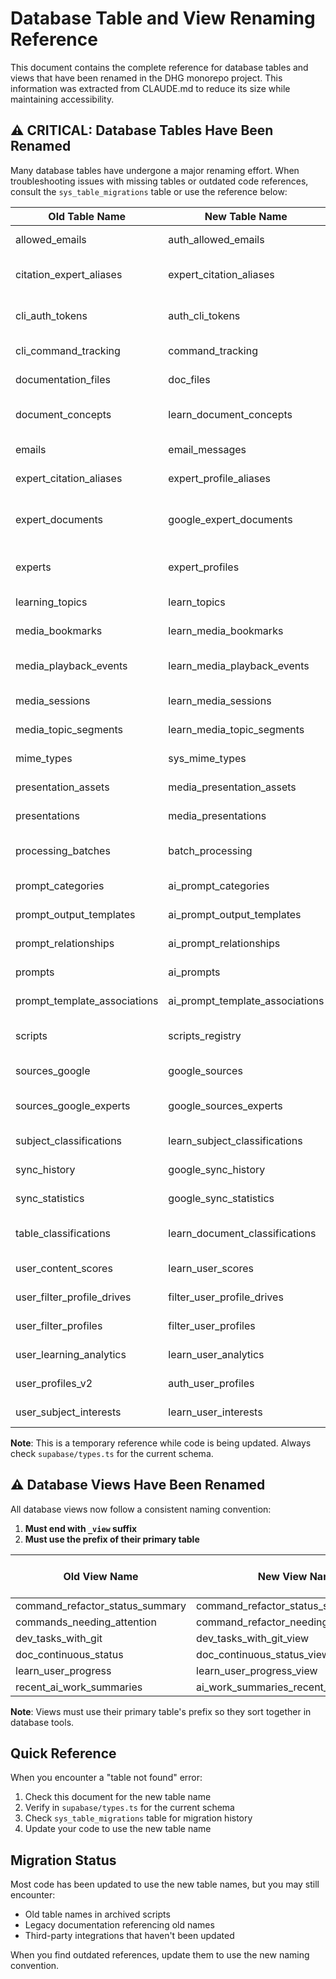 # Database Table and View Renaming Reference

This document contains the complete reference for database tables and views that have been renamed in the DHG monorepo project. This information was extracted from CLAUDE.md to reduce its size while maintaining accessibility.

## ⚠️ CRITICAL: Database Tables Have Been Renamed

Many database tables have undergone a major renaming effort. When troubleshooting issues with missing tables or outdated code references, consult the `sys_table_migrations` table or use the reference below:

| Old Table Name | New Table Name | Purpose |
|----------------|----------------|---------|
| allowed_emails | auth_allowed_emails | Authentication email allowlist |
| citation_expert_aliases | expert_citation_aliases | Expert citation aliases (intermediate) |
| cli_auth_tokens | auth_cli_tokens | CLI authentication tokens |
| cli_command_tracking | command_tracking | CLI command usage tracking |
| documentation_files | doc_files | Documentation file storage |
| document_concepts | learn_document_concepts | Document concept mapping |
| emails | email_messages | Email message storage |
| expert_citation_aliases | expert_profile_aliases | Expert profile aliases |
| expert_documents | google_expert_documents | Expert documents from Google Drive |
| experts | expert_profiles | Expert information storage |
| learning_topics | learn_topics | Learning topic definitions |
| media_bookmarks | learn_media_bookmarks | Media bookmarks |
| media_playback_events | learn_media_playback_events | Media playback tracking |
| media_sessions | learn_media_sessions | Media session tracking |
| media_topic_segments | learn_media_topic_segments | Media topic segments |
| mime_types | sys_mime_types | System MIME type registry |
| presentation_assets | media_presentation_assets | Presentation media assets |
| presentations | media_presentations | Media presentations |
| processing_batches | batch_processing | Batch processing operations |
| prompt_categories | ai_prompt_categories | Prompt categorization |
| prompt_output_templates | ai_prompt_output_templates | Prompt output templates |
| prompt_relationships | ai_prompt_relationships | Prompt relationships |
| prompts | ai_prompts | AI prompt storage |
| prompt_template_associations | ai_prompt_template_associations | Template associations |
| scripts | scripts_registry | Script management registry |
| sources_google | google_sources | Google Drive file metadata |
| sources_google_experts | google_sources_experts | Google sources expert mapping |
| subject_classifications | learn_subject_classifications | Subject classifications |
| sync_history | google_sync_history | Google Drive sync tracking |
| sync_statistics | google_sync_statistics | Sync operation statistics |
| table_classifications | learn_document_classifications | Document classification tracking |
| user_content_scores | learn_user_scores | User content scores |
| user_filter_profile_drives | filter_user_profile_drives | User drive filters |
| user_filter_profiles | filter_user_profiles | User filter profiles |
| user_learning_analytics | learn_user_analytics | Learning analytics data |
| user_profiles_v2 | auth_user_profiles | User profile information |
| user_subject_interests | learn_user_interests | User learning interests |

**Note**: This is a temporary reference while code is being updated. Always check `supabase/types.ts` for the current schema.

## ⚠️ Database Views Have Been Renamed

All database views now follow a consistent naming convention:
1. **Must end with `_view` suffix**
2. **Must use the prefix of their primary table**

| Old View Name | New View Name | Primary Table Prefix |
|---------------|---------------|---------------------|
| command_refactor_status_summary | command_refactor_status_summary_view | `command_` |
| commands_needing_attention | command_refactor_needing_attention_view | `command_` |
| dev_tasks_with_git | dev_tasks_with_git_view | `dev_` |
| doc_continuous_status | doc_continuous_status_view | `doc_` |
| learn_user_progress | learn_user_progress_view | `learn_` |
| recent_ai_work_summaries | ai_work_summaries_recent_view | `ai_` |

**Note**: Views must use their primary table's prefix so they sort together in database tools.

## Quick Reference

When you encounter a "table not found" error:
1. Check this document for the new table name
2. Verify in `supabase/types.ts` for the current schema
3. Check `sys_table_migrations` table for migration history
4. Update your code to use the new table name

## Migration Status

Most code has been updated to use the new table names, but you may still encounter:
- Old table names in archived scripts
- Legacy documentation referencing old names
- Third-party integrations that haven't been updated

When you find outdated references, update them to use the new naming convention.